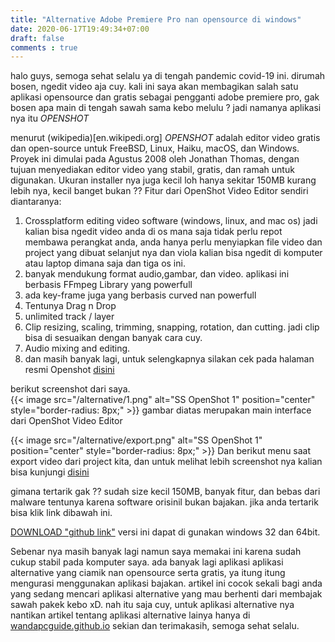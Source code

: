 ```yaml
---
title: "Alternative Adobe Premiere Pro nan opensource di windows"
date: 2020-06-17T19:49:34+07:00
draft: false
comments : true
---
```


halo guys, semoga sehat selalu ya di tengah pandemic covid-19 ini. dirumah bosen, ngedit video aja cuy. kali ini saya akan membagikan salah satu aplikasi opensource dan gratis sebagai pengganti adobe premiere pro, gak bosen apa main di tengah sawah sama kebo melulu ? jadi namanya aplikasi nya itu *OPENSHOT* 

menurut (wikipedia)[en.wikipedi.org] *OPENSHOT* adalah editor video gratis dan open-source untuk FreeBSD, Linux, Haiku, macOS, dan Windows. Proyek ini dimulai pada Agustus 2008 oleh Jonathan Thomas, dengan tujuan menyediakan editor video yang stabil, gratis, dan ramah untuk digunakan. Ukuran installer nya juga kecil loh hanya sekitar 150MB kurang lebih nya, kecil banget bukan ??
Fitur dari OpenShot Video Editor sendiri diantaranya:
1. Crossplatform editing video software (windows, linux, and mac os) jadi kalian bisa ngedit video anda di os mana saja tidak perlu repot membawa perangkat anda, anda hanya perlu menyiapkan file video dan project yang dibuat selanjut nya dan viola kalian bisa ngedit di komputer atau laptop dimana saja dan tiga os ini.
2. banyak mendukung format audio,gambar, dan video. aplikasi ini berbasis FFmpeg Library yang powerfull
3. ada key-frame juga yang berbasis curved nan powerfull
4. Tentunya Drag n Drop
5. unlimited track / layer
6. Clip resizing, scaling, trimming, snapping, rotation, dan cutting. jadi clip bisa di sesuaikan dengan banyak cara cuy.
7. Audio mixing and editing.
8. dan masih banyak lagi, untuk selengkapnya silakan cek pada halaman resmi Openshot [disini](https://www.openshot.org/features/)

berikut screenshot dari saya.
<br>
{{< image src="/alternative/1.png" alt="SS OpenShot 1" position="center" style="border-radius: 8px;" >}}
gambar diatas merupakan main interface dari OpenShot Video Editor
<br>

{{< image src="/alternative/export.png" alt="SS OpenShot 1" position="center" style="border-radius: 8px;" >}}
Dan berikut menu saat export video dari project kita, dan untuk melihat lebih screenshot nya kalian bisa kunjungi [disini](https://www.openshot.org/screenshots/)
<br>

gimana tertarik gak ?? sudah size kecil 150MB, banyak fitur, dan bebas dari malware tentunya karena software orisinil bukan bajakan. jika anda tertarik bisa klik link dibawah ini. <br>

[DOWNLOAD "github link"](http://j.gs/EIiC) versi ini dapat di gunakan windows 32 dan 64bit. <br>

Sebenar nya masih banyak lagi namun saya memakai ini karena sudah cukup stabil pada komputer saya. ada banyak lagi aplikasi aplikasi alternative yang ciamik nan opensource serta gratis, ya itung itung mengurasi menggunakan aplikasi bajakan. artikel ini cocok sekali bagi anda yang sedang mencari aplikasi alternative yang mau berhenti dari membajak sawah pakek kebo xD. 
nah itu saja cuy, untuk aplikasi alternative nya nantikan artikel tentang aplikasi alternative lainya hanya di [wandapcguide.github.io](wandapcguide.github.io) sekian dan terimakasih, semoga sehat selalu.